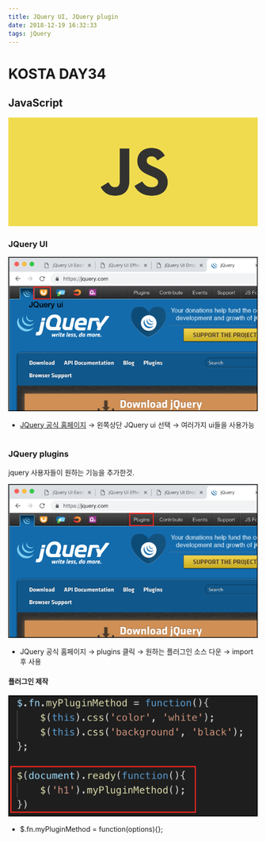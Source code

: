 ```yaml
---
title: JQuery UI, JQuery plugin
date: 2018-12-19 16:32:33
tags: jQuery
---
```

# KOSTA DAY34
## JavaScript
![JS](images/JS_logo.png)

### JQuery UI
![JS](images/javascript/JS06-01.png)
- [JQuery 공식 홈페이지](https://jquery.com/) → 왼쪽상단 JQuery ui 선택 → 여러가지 ui들을 사용가능
<br><br>

### JQuery plugins
jquery 사용자들이 원하는 기능을 추가한것.

![JS](images/javascript/JS06-02.png)
- JQuery 공식 홈페이지 → plugins 클릭 → 원하는 플러그인 소스 다운 → import 후 사용

#### 플러그인 제작
![JS](images/javascript/JS06-03.png)
- $.fn.myPluginMethod = function(options){};
<br><br>
